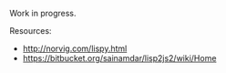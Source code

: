 Work in progress.

Resources:
- http://norvig.com/lispy.html
- https://bitbucket.org/sainamdar/lisp2js2/wiki/Home
